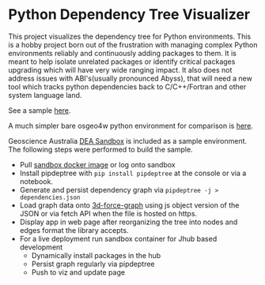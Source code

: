 # Python Dependency Tree Visualizer

This project visualizes the dependency tree for Python environments. This is a hobby project born out of the frustration with
managing complex Python environments reliably and continuously adding packages to them. It is meant to help isolate unrelated
packages or identify critical packages upgrading which will have very wide ranging impact. It also does not address issues with
ABI's(usually pronounced Abyss), that will need a new tool which tracks python dependencies back to C/C++/Fortran and other
system language land.

See a sample [here](https://whatnick.github.io/python-depviz/index.html).

A much simpler bare osgeo4w python environment for comparison is [here](https://whatnick.github.io/python-depviz/osgeo4w.html).

Geoscience Australia [DEA Sandbox](https://app.sandbox.dea.ga.gov.au/) is included as a sample environment. The following steps were performed to build the sample.

- Pull [sandbox docker image](https://hub.docker.com/r/geoscienceaustralia/sandbox/tags?page=1&ordering=last_updated) or log onto sandbox
- Install pipdeptree with `pip install pipdeptree` at the console or via a notebook.
- Generate and persist dependency graph via `pipdeptree -j > dependencies.json`
- Load graph data onto [3d-force-graph](https://github.com/vasturiano/3d-force-graph) using js object version of the JSON or via fetch API when the file is hosted on https.
- Display app in web page after reorganizing the tree into nodes and edges format the library accepts.
- For a live deployment run sandbox container for Jhub based development
  - Dynamically install packages in the hub
  - Persist graph regularly via pipdeptree
  - Push to viz and update page